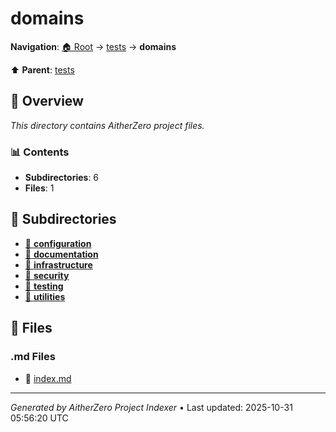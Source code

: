 # domains

**Navigation**: [🏠 Root](../../index.md) → [tests](../index.md) → **domains**

⬆️ **Parent**: [tests](../index.md)

## 📖 Overview

*This directory contains AitherZero project files.*

### 📊 Contents

- **Subdirectories**: 6
- **Files**: 1

## 📁 Subdirectories

- [📂 **configuration**](./configuration/index.md)
- [📂 **documentation**](./documentation/index.md)
- [📂 **infrastructure**](./infrastructure/index.md)
- [📂 **security**](./security/index.md)
- [📂 **testing**](./testing/index.md)
- [📂 **utilities**](./utilities/index.md)

## 📄 Files

### .md Files

- 📝 [index.md](./index.md)

---

*Generated by AitherZero Project Indexer* • Last updated: 2025-10-31 05:56:20 UTC

